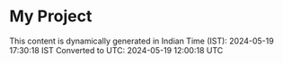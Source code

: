 # My Project

This content is dynamically generated in Indian Time (IST): 2024-05-19 17:30:18 IST
Converted to UTC: 2024-05-19 12:00:18 UTC
